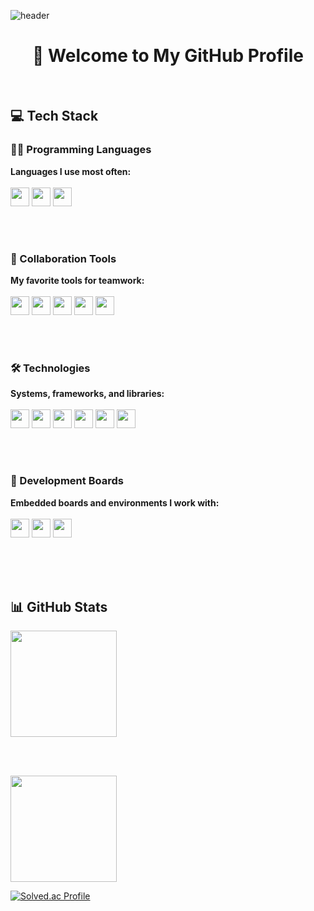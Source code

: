 ![header](https://capsule-render.vercel.app/api?type=waving&color=gradient&height=300&section=header&text=Good%20to%20see%20you%20%F0%9F%A4%97)

<h1 align="center">🚀 Welcome to My GitHub Profile</h1>

<br>

<h2>💻 Tech Stack</h2>

<h3>👨‍💻 Programming Languages</h3>

<strong>Languages I use most often:</strong><br><br>
<img src="https://img.shields.io/badge/Python-3.11-3776AB?logo=python&logoColor=white" height="30">
<img src="https://img.shields.io/badge/C-11-00599C?logo=c%2B%2B&logoColor=white" height="30">
<img src="https://img.shields.io/badge/C++-11-00599C?logo=c%2B%2B&logoColor=white" height="30">


<br><br>

<h3>🤝 Collaboration Tools</h3>

<strong>My favorite tools for teamwork:</strong><br><br>
<img src="https://img.shields.io/badge/Confluence-0364FF?logo=confluence&logoColor=white" height="30">
<img src="https://img.shields.io/badge/Jira-0052CC?logo=jira&logoColor=white" height="30">
<img src="https://img.shields.io/badge/Slack-4A154B?logo=slack&logoColor=white" height="30">
<img src="https://img.shields.io/badge/Git-F05032?logo=git&logoColor=white" height="30">
<img src="https://img.shields.io/badge/Notion-000000?logo=notion&logoColor=white" height="30">

<br><br>

<h3>🛠️ Technologies</h3>

<strong>Systems, frameworks, and libraries:</strong><br><br>
<img src="https://img.shields.io/badge/Ubuntu-24.04-E95420?logo=ubuntu&logoColor=white" height="30">
<img src="https://img.shields.io/badge/ROS%202-Jazzy-22314E?logo=ros&logoColor=white" height="30">
<img src="https://img.shields.io/badge/OpenCV-4.5-5C3EE8?logo=opencv&logoColor=white" height="30">
<img src="https://img.shields.io/badge/YOLOv8-00C853?logo=yolo&logoColor=white" height="30">
<img src="https://img.shields.io/badge/TensorFlow-FF6F00?logo=tensorflow&logoColor=white" height="30">
<img src="https://img.shields.io/badge/SQL-4479A1?logo=mysql&logoColor=white" height="30">

<br><br>

<h3>🔌 Development Boards</h3>

<strong>Embedded boards and environments I work with:</strong><br><br>
<img src="https://img.shields.io/badge/ESP--IDF-FF3030?logo=espressif&logoColor=white" height="30">
<img src="https://img.shields.io/badge/Arduino-00979D?logo=arduino&logoColor=white" height="30">
<img src="https://img.shields.io/badge/Raspberry%20Pi-BB122B?logo=raspberrypi&logoColor=white" height="30">

<br><br><br>

<h2>📊 GitHub Stats</h2>

<a href="https://github.com/anuraghazra/github-readme-stats">
  <img src="https://github-readme-stats.vercel.app/api?username=jaeheon7134&show_icons=true&theme=default" height="170">
</a>

<br><br>

<a href="https://github.com/anuraghazra/github-readme-stats">
  <img src="https://github-readme-stats.vercel.app/api/top-langs/?username=jaeheon7134&layout=compact&langs_count=8&theme=default" height="170">
</a>

[![Solved.ac Profile](http://mazassumnida.wtf/api/generate_badge?boj=rjstmf123)](https://solved.ac/rjstmf123)
